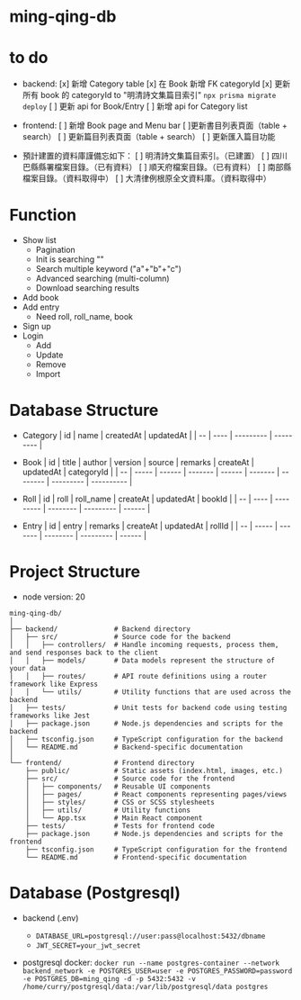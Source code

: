 # ming-qing-db

# to do

- backend:
  [x] 新增 Category table
  [x] 在 Book 新增 FK categoryId
  [x] 更新所有 book 的 categoryId to "明清詩文集篇目索引" `npx prisma migrate deploy`
  [ ] 更新 api for Book/Entry
  [ ] 新增 api for Category list


- frontend:
  [ ] 新增 Book page and Menu bar
  [ ]更新書目列表頁面（table + search）
  [ ] 更新篇目列表頁面（table + search）
  [ ] 更新匯入篇目功能

- 預計建置的資料庫謹備忘如下：
  [ ] 明清詩文集篇目索引。（已建置）
  [ ] 四川巴縣縣署檔案目錄。（已有資料）
  [ ] 順天府檔案目錄。（已有資料）
  [ ] 南部縣檔案目錄。（資料取得中）
  [ ] 大清律例根原全文資料庫。（資料取得中）

# Function

- Show list
  - Pagination
  - Init is searching ""
  - Search multiple keyword ("a"+"b"+"c")
  - Advanced searching (multi-column)
  - Download searching results
- Add book
- Add entry
  - Need roll, roll_name, book
- Sign up
- Login
  - Add
  - Update
  - Remove
  - Import

# Database Structure

- Category
  | id | name | createdAt | updatedAt |
  | -- | ---- | --------- | --------- |

- Book
  | id | title | author | version | source | remarks | createAt | updatedAt | categoryId |
  | -- | ----- | ------ | ------- | ------ | ------- | -------- | --------- | ---------- |

- Roll
  | id | roll | roll_name | createAt | updatedAt | bookId |
  | -- | ---- | --------- | -------- | --------- | ------ |

- Entry
  | id | entry | remarks | createAt | updatedAt | rollId |
  | -- | ----- | ------- | -------- | --------- | ------ |

# Project Structure

- node version: 20

```
ming-qing-db/
│
├── backend/              # Backend directory
│   ├── src/              # Source code for the backend
│   │   ├── controllers/  # Handle incoming requests, process them, and send responses back to the client
│   │   ├── models/       # Data models represent the structure of your data
│   │   ├── routes/       # API route definitions using a router framework like Express
│   │   └── utils/        # Utility functions that are used across the backend
│   ├── tests/            # Unit tests for backend code using testing frameworks like Jest
│   ├── package.json      # Node.js dependencies and scripts for the backend
│   ├── tsconfig.json     # TypeScript configuration for the backend
│   └── README.md         # Backend-specific documentation
│
└── frontend/             # Frontend directory
    ├── public/           # Static assets (index.html, images, etc.)
    ├── src/              # Source code for the frontend
    │   ├── components/   # Reusable UI components
    │   ├── pages/        # React components representing pages/views
    │   ├── styles/       # CSS or SCSS stylesheets
    │   ├── utils/        # Utility functions
    │   └── App.tsx       # Main React component
    ├── tests/            # Tests for frontend code
    ├── package.json      # Node.js dependencies and scripts for the frontend
    ├── tsconfig.json     # TypeScript configuration for the frontend
    └── README.md         # Frontend-specific documentation
```

# Database (Postgresql)

- backend (.env)

  - `DATABASE_URL=postgresql://user:pass@localhost:5432/dbname`
  - `JWT_SECRET=your_jwt_secret`

- postgresql docker:
  `docker run --name postgres-container --network backend_network -e POSTGRES_USER=user -e POSTGRES_PASSWORD=password -e POSTGRES_DB=ming_qing -d -p 5432:5432 -v /home/curry/postgresql/data:/var/lib/postgresql/data postgres`

